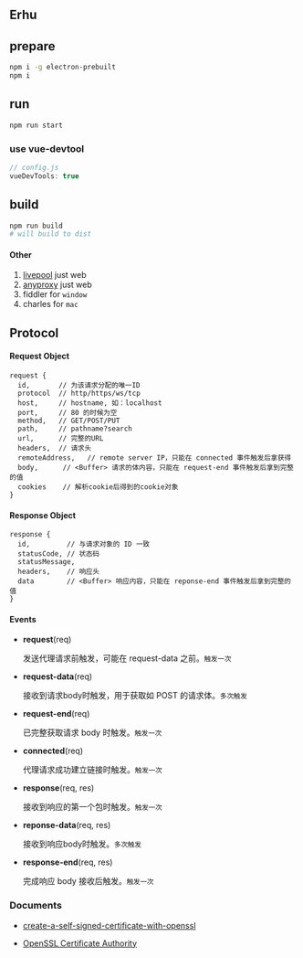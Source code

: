 ## Erhu

## prepare

```bash
npm i -g electron-prebuilt 
npm i 
```

## run

```bash
npm run start
```

### use vue-devtool

```js
// config.js
vueDevTools: true
```


## build

```bash
npm run build
# will build to dist
```









#### Other
1. [livepool](https://www.npmjs.com/package/livepool) just web
2. [anyproxy](https://github.com/alibaba/anyproxy) just web
3. fiddler for `window`
4. charles for `mac`



## Protocol

#### Request Object

```
request {
  id,       // 为该请求分配的唯一ID
  protocol  // http/https/ws/tcp
  host,     // hostname, 如：localhost
  port,     // 80 的时候为空
  method,   // GET/POST/PUT
  path,     // pathname?search
  url,      // 完整的URL
  headers,  // 请求头
  remoteAddress,   // remote server IP，只能在 connected 事件触发后拿获得
  body,      // <Buffer> 请求的体内容，只能在 request-end 事件触发后拿到完整的值
  cookies    // 解析cookie后得到的cookie对象
}
```

#### Response Object

```
response {
  id,         // 与请求对象的 ID 一致
  statusCode, // 状态码
  statusMessage,
  headers,    // 响应头
  data        // <Buffer> 响应内容，只能在 reponse-end 事件触发后拿到完整的值
}
```


#### Events


* **request**(req)

  发送代理请求前触发，可能在 request-data 之前。`触发一次`

* **request-data**(req)

  接收到请求body时触发，用于获取如 POST 的请求体。`多次触发`

* **request-end**(req)

  已完整获取请求 body 时触发。`触发一次`

* **connected**(req)

  代理请求成功建立链接时触发。`触发一次`

* **response**(req, res)

  接收到响应的第一个包时触发。`触发一次`

* **reponse-data**(req, res)

  接收到响应body时触发。`多次触发`

* **response-end**(req, res)

  完成响应 body 接收后触发。`触发一次`


### Documents

* [create-a-self-signed-certificate-with-openssl](http://stackoverflow.com/questions/10175812/how-to-create-a-self-signed-certificate-with-openssl)

* [OpenSSL Certificate Authority](https://jamielinux.com/docs/openssl-certificate-authority/create-the-root-pair.html#verify-the-root-certificate)
